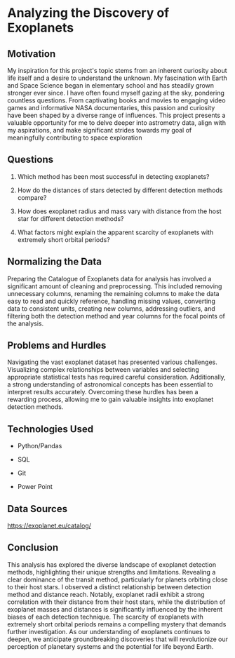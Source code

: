 <h1>Analyzing the Discovery of Exoplanets</h1>



<h2>Motivation</h2>

My inspiration for this project's topic stems from an inherent curiosity about life itself and a desire to understand the unknown. My fascination with Earth and Space Science began in elementary school and has steadily grown stronger ever since. I have often found myself gazing at the sky, pondering countless questions. From captivating books and movies to engaging video games and informative NASA documentaries, this passion and curiosity have been shaped by a diverse range of influences. This project presents a valuable opportunity for me to delve deeper into astrometry data, align with my aspirations, and make significant strides towards my goal of meaningfully contributing to space exploration






<h2>Questions</h2>

1. Which method has been most successful in detecting exoplanets?

2. How do the distances of stars detected by different detection methods compare?

3. How does exoplanet radius and mass vary with distance from the host star for different detection methods?

4. What factors might explain the apparent scarcity of exoplanets with extremely short orbital periods?






<h2>Normalizing the Data</h2>

Preparing the Catalogue of Exoplanets data for analysis has involved a significant amount of cleaning and preprocessing. This included removing unnecessary columns, renaming the remaining columns to make the data easy to read and quickly reference, handling missing values, converting data to consistent units, creating new columns, addressing outliers, and filtering both the detection method and year columns for the focal points of the analysis. 






<h2>Problems and Hurdles</h2>

Navigating the vast exoplanet dataset has presented various challenges. Visualizing complex relationships between variables and selecting appropriate statistical tests has required careful consideration. Additionally, a strong understanding of astronomical concepts has been essential to interpret results accurately. Overcoming these hurdles has been a rewarding process, allowing me to gain valuable insights into exoplanet detection methods.






<h2>Technologies Used</h2>

- Python/Pandas 

- SQL

- Git

- Power Point






<h2>Data Sources</h2>

https://exoplanet.eu/catalog/





<h2>Conclusion</h2>

This analysis has explored the diverse landscape of exoplanet detection methods, highlighting their unique strengths and limitations. Revealing a clear dominance of the transit method, particularly for planets orbiting close to their host stars. I observed a distinct relationship between detection method and distance reach. Notably, exoplanet radii exhibit a strong correlation with their distance from their host stars, while the distribution of exoplanet masses and distances is significantly influenced by the inherent biases of each detection technique. The scarcity of exoplanets with extremely short orbital periods remains a compelling mystery that demands further investigation. As our understanding of exoplanets continues to deepen, we anticipate groundbreaking discoveries that will revolutionize our perception of planetary systems and the potential for life beyond Earth.
